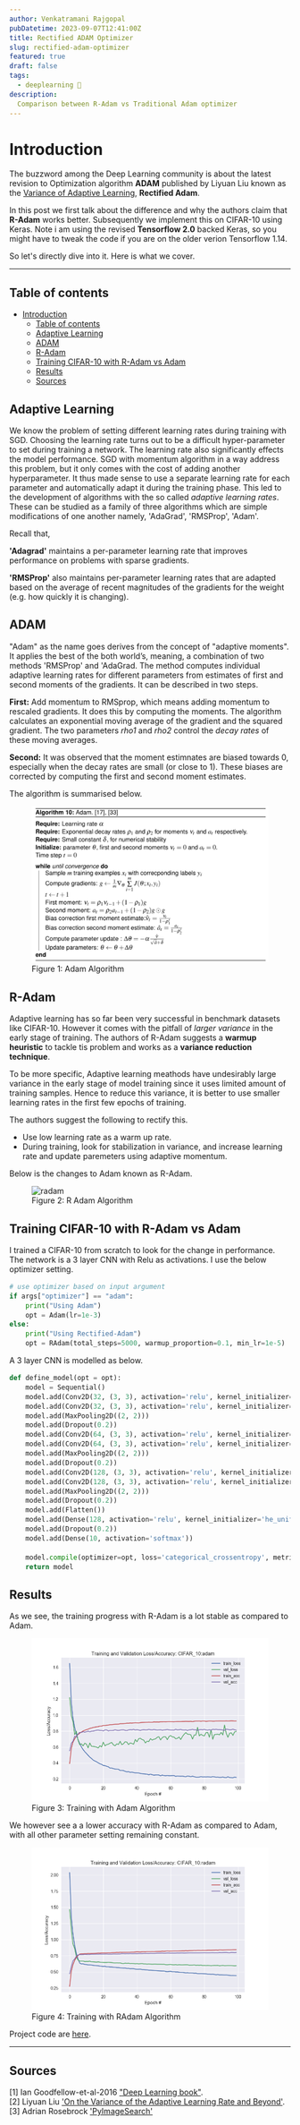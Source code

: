 ```yaml
---
author: Venkatramani Rajgopal
pubDatetime: 2023-09-07T12:41:00Z
title: Rectified ADAM Optimizer
slug: rectified-adam-optimizer
featured: true
draft: false
tags:
  - deeplearning 🧠
description:
  Comparison between R-Adam vs Traditional Adam optimizer
---
```



# Introduction
The buzzword among the Deep Learning community is about the latest revision to Optimization algorithm **ADAM** published by Liyuan Liu known as the [Variance of Adaptive Learning](https://arxiv.org/pdf/1908.03265.pdf), **Rectified Adam**.  

In this post we first talk about the difference and why the authors claim that **R-Adam** works better. Subsequently we implement this on CIFAR-10 using Keras. Note i am using the revised **Tensorflow 2.0** backed Keras, so you might have to tweak the code if you are on the older verion Tensorflow 1.14. 

So let's directly dive into it. Here is what we cover. 

---
## Table of contents
- [Introduction](#introduction)
  - [Table of contents](#table-of-contents)
  - [Adaptive Learning](#adaptive-learning)
  - [ADAM](#adam)
  - [R-Adam](#r-adam)
  - [Training CIFAR-10 with R-Adam vs Adam](#training-cifar-10-with-r-adam-vs-adam)
  - [Results](#results)
  - [Sources](#sources)

## Adaptive Learning
We know the problem of setting different learning rates during training with SGD. Choosing the learning rate turns out to be a difficult hyper-parameter to set during training a network. The learning rate also significantly effects the model performance. SGD with momentum algorithm in a way address this problem, but it only comes with the cost of adding another hyperparameter. It thus made sense to use a separate learning rate for each parameter and automatically adapt it during the training phase. This led to the development of algorithms with the so called _adaptive learning rates_. 
These can be studied as a family of three algorithms which are simple modifications of one another namely, 'AdaGrad', 'RMSProp', 'Adam'. 

Recall that,

**'Adagrad'** maintains a per-parameter learning rate that improves performance on problems with sparse gradients.

**'RMSProp'** also maintains per-parameter learning rates that are adapted based on the average of recent magnitudes of the gradients for the weight (e.g. how quickly it is changing). 


## ADAM 
"Adam" as the name goes derives from the concept of "adaptive moments". It applies the best of the both world’s, meaning, a combination of two methods 'RMSProp' and 'AdaGrad. The method computes individual adaptive learning rates for different parameters from estimates of first and second moments of the gradients. It can be described in two steps.

**First:** Add momentum to RMSprop, which means adding momentum to rescaled gradients. It does this by computing the moments. The algorithm calculates an exponential moving average of the gradient and the squared gradient. The two parameters _rho1_ and _rho2_ control the *decay rates* of these moving averages. 

**Second:** It was observed that the moment estimnates are biased towards 0, especially when the decay rates are small (or close to 1). These biases are corrected by computing the first and second moment estimates. 

The algorithm is summarised below. 

<figure>
  <img
    src="/src/assets/blog_resources/rectified-adam_files/adam_algo.png"
    alt="adam"
  />
    <figcaption class="text-center">
    Figure 1: Adam Algorithm
  </figcaption>

</figure>


## R-Adam
Adaptive learning has so far been very successful in benchmark datasets like CIFAR-10. However it comes with the pitfall of _larger variance_ in the early stage of training. 
The authors of R-Adam suggests a **warmup heuristic** to tackle tis problem and works as a **variance reduction technique**. 

To be more specific, Adaptive learning meathods have undesirably large variance in the early stage of model training since it uses limited amount of training samples. Hence to reduce this variance, it is better to use smaller learning rates in the first few epochs of training. 

The authors suggest the following to rectify this. 
- Use low learning rate as a warm up rate. 
- During training, look for stabilization in variance, and increase learning rate and update paremeters using adaptive momentum. 

Below is the changes to Adam known as R-Adam. 

<figure>
  <img
    src="https://venkat-rajgopal.github.io/assets/blog_resources/rectified-adam_files/radam_algo.png"
    alt="radam"
  />
    <figcaption class="text-center">
    Figure 2: R Adam Algorithm
  </figcaption>

</figure>

## Training CIFAR-10 with R-Adam vs Adam
I trained a CIFAR-10 from scratch to look for the change in performance. The network is a 3 layer CNN with Relu as activations. I use the below optimizer setting. 


```python
# use optimizer based on input argument
if args["optimizer"] == "adam":
	print("Using Adam")
	opt = Adam(lr=1e-3)
else:
    print("Using Rectified-Adam")
    opt = RAdam(total_steps=5000, warmup_proportion=0.1, min_lr=1e-5)
```

A 3 layer CNN is modelled as below. 

```python
def define_model(opt = opt):
	model = Sequential()
	model.add(Conv2D(32, (3, 3), activation='relu', kernel_initializer='he_uniform', padding='same',input_shape=(32, 32, 3)))
	model.add(Conv2D(32, (3, 3), activation='relu', kernel_initializer='he_uniform', padding='same'))
	model.add(MaxPooling2D((2, 2)))
	model.add(Dropout(0.2))
	model.add(Conv2D(64, (3, 3), activation='relu', kernel_initializer='he_uniform', padding='same'))
	model.add(Conv2D(64, (3, 3), activation='relu', kernel_initializer='he_uniform', padding='same'))
	model.add(MaxPooling2D((2, 2)))
	model.add(Dropout(0.2))
	model.add(Conv2D(128, (3, 3), activation='relu', kernel_initializer='he_uniform', padding='same'))
	model.add(Conv2D(128, (3, 3), activation='relu', kernel_initializer='he_uniform', padding='same'))
	model.add(MaxPooling2D((2, 2)))
	model.add(Dropout(0.2))
	model.add(Flatten())
	model.add(Dense(128, activation='relu', kernel_initializer='he_uniform'))
	model.add(Dropout(0.2))
	model.add(Dense(10, activation='softmax'))

	model.compile(optimizer=opt, loss='categorical_crossentropy', metrics=['accuracy'])
	return model
```

## Results

As we see, the training progress with R-Adam is a lot stable as compared to Adam. 

<figure>
  <img
    src="/src/assets/blog_resources/rectified-adam_files/adam.png"
    alt="radam"
  />
    <figcaption class="text-center">
    Figure 3: Training with Adam Algorithm
  </figcaption>

</figure>

We however see a a lower accuracy with R-Adam as compared to Adam, with all other parameter setting remaining constant. 

<figure>
  <img
    src="/src/assets/blog_resources/rectified-adam_files/radam.png"
    alt="radam"
  />
    <figcaption class="text-center">
    Figure 4: Training with RAdam Algorithm
  </figcaption>

</figure>


Project code are [here](https://github.com/Venkat-Rajgopal/Blog-post-codes/tree/master/). 


----
## Sources 
[1] Ian Goodfellow-et-al-2016 ["Deep Learning book"](http://www.deeplearningbook.org). <br/>
[2] Liyuan Liu ['On the Variance of the Adaptive Learning Rate and Beyond'](https://arxiv.org/pdf/1908.03265.pdf).<br/>
[3] Adrian Rosebrock ['PyImageSearch'](https://www.pyimagesearch.com)